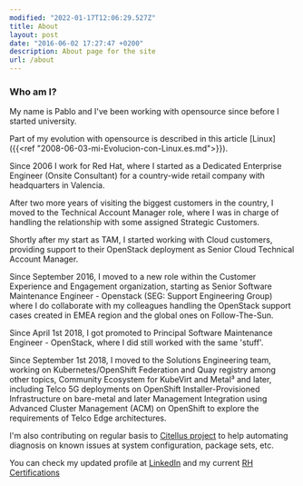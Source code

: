```yaml
---
modified: "2022-01-17T12:06:29.527Z"
title: About
layout: post
date: "2016-06-02 17:27:47 +0200"
description: About page for the site
url: /about
---
```


### Who am I?

My name is Pablo and I've been working with opensource since before I started university.

Part of my evolution with opensource is described in this article [Linux]({{<ref "2008-06-03-mi-Evolucion-con-Linux.es.md">}}).

Since 2006 I work for Red Hat, where I started as a Dedicated Enterprise Engineer (Onsite Consultant) for a country-wide retail company with headquarters in Valencia.

After two more years of visiting the biggest customers in the country, I moved to the Technical Account Manager role, where I was in charge of handling the relationship with some assigned Strategic Customers.

Shortly after my start as TAM, I started working with Cloud customers, providing support to their OpenStack deployment as Senior Cloud Technical Account Manager.

Since September 2016, I moved to a new role within the Customer Experience and Engagement organization, starting as Senior Software Maintenance Engineer - Openstack (SEG: Support Engineering Group) where I do collaborate with my colleagues handling the OpenStack support cases created in EMEA region and the global ones on Follow-The-Sun.

Since April 1st 2018, I got promoted to Principal Software Maintenance Engineer - OpenStack, where I did still worked with the same 'stuff'.

Since September 1st 2018, I moved to the Solutions Engineering team, working on Kubernetes/OpenShift Federation and Quay registry among other topics, Community Ecosystem for KubeVirt and Metal³ and later, including Telco 5G deployments on OpenShift Installer-Provisioned Infrastructure on bare-metal and later Management Integration using Advanced Cluster Management (ACM) on OpenShift to explore the requirements of Telco Edge architectures.

I'm also contributing on regular basis to [Citellus project](https://risuorg.github.io) to help automating diagnosis on known issues at system configuration, package sets, etc.

You can check my updated profile at [LinkedIn](http://linkedin.com/in/iranzo) and my current [RH Certifications](https://www.redhat.com/rhtapps/certification/verify/?certId=110-215-852)
